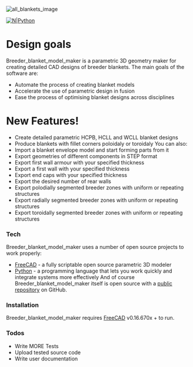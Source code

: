 
![all_blankets_image](https://raw.githubusercontent.com/ukaea/breeder_blanket_model_maker/master/all_blankets.jpg)



[![N|Python](https://www.python.org/static/community_logos/python-powered-w-100x40.png)](https://www.python.org)
# Design goals

Breeder_blanket_model_maker is a parametric 3D geometry maker for creating detailed CAD designs of breeder blankets. The main goals of the software are:
  - Automate the process of creating blanket models
  - Accelerate the use of parametric design in fusion
  - Ease the process of optimising blanket designs across disciplines
# New Features!
  - Create detailed parametric HCPB, HCLL and WCLL blanket designs
  - Produce blankets with fillet corners poloidaly or toroidaly
You can also:
  - Import a blanket envelope model and start forming parts from it
  - Export geometries of different components in STEP format
  - Export first wall armour with your specified thickness
  - Export a first wall with your specified thickness
  - Export end caps with your specified thickness
  - Export the desired number of rear walls
  - Export polodially segmented breeder zones with uniform or repeating structures
  - Export radially segmented breeder zones with uniform or repeating structures
  - Export toroidally segmented breeder zones with uniform or repeating structures
### Tech
Breeder_blanket_model_maker uses a number of open source projects to work properly:
* [FreeCAD](https://www.freecadweb.org) -  a fully scriptable open source parametric 3D modeler
* [Python](https://www.python.org) - a programming language that lets you work quickly and integrate systems more effectively
And of course Breeder_blanket_model_maker itself is open source with a [public repository](https://github.com/ukaea/breeder_blanket_model_maker) on GitHub.
### Installation
Breeder_blanket_model_maker requires [FreeCAD](https://www.freecadweb.org/wiki/Installing) v0.16.670x + to run.
### Todos
 - Write MORE Tests
 - Upload tested source code
 - Write user documentation


   
   
